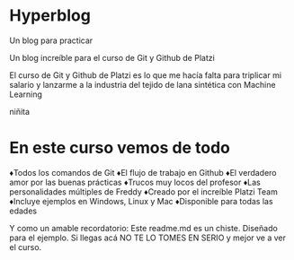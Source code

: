 # Hyperblog
Un blog para practicar

Un blog increíble para el curso de Git y Github de Platzi

El curso de Git y Github de Platzi es lo que me hacía falta para triplicar mi salario y lanzarme a la industria del tejido de lana sintética con Machine Learning

niñita

# En este curso vemos de todo

♦Todos los comandos de Git
♦El flujo de trabajo en Github
♦El verdadero amor por las buenas prácticas
♦Trucos muy locos del profesor
♦Las personalidades múltiples de Freddy
♦Creado por el increíble Platzi Team
♦Incluye ejemplos en Windows, Linux y Mac
♦Disponible para todas las edades

Y como un amable recordatorio: Este readme.md es un chiste. Diseñado para el ejemplo. Si llegas acá NO TE LO TOMES EN SERIO y mejor ve a ver el curso.